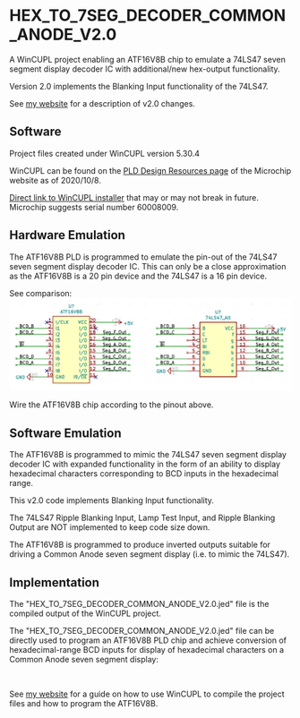 # HEX_TO_7SEG_DECODER_COMMON_ANODE_V2.0

A WinCUPL project enabling an ATF16V8B chip to emulate a 74LS47 seven segment display decoder IC with additional/new hex-output functionality. 

Version 2.0 implements the Blanking Input functionality of the 74LS47.

See [my website](https://www.andavno.com/?p=672) for a description of v2.0 changes.

## Software

Project files created under WinCUPL version 5.30.4

WinCUPL can be found on the [PLD Design Resources page](https://pages.github.com/) of the Microchip website as of 2020/10/8.

[Direct link to WinCUPL installer](http://ww1.microchip.com/downloads/archive/awincupl.exe) that may or may not break in future. Microchip suggests serial number 60008009.

## Hardware Emulation

The ATF16V8B PLD is programmed to emulate the pin-out of the 74LS47 seven segment display decoder IC. This can only be a close approximation as the ATF16V8B is a 20 pin device and the 74LS47 is a 16 pin device. 

See comparison:
![Rev0 Image 1](../COMMON_ANODE_v2.0/Images/74LS47_to_ATF16V8B_Pin_Assignment_v2.0.PNG)

Wire the ATF16V8B chip according to the pinout above.

## Software Emulation

The ATF16V8B is programmed to mimic the 74LS47 seven segment display decoder IC with expanded functionality in the form of an ability to display hexadecimal characters corresponding to BCD inputs in the hexadecimal range.

This v2.0 code implements Blanking Input functionality. 

The 74LS47 Ripple Blanking Input, Lamp Test Input, and Ripple Blanking Output are NOT implemented to keep code size down.

The ATF16V8B is programmed to produce inverted outputs suitable for driving a Common Anode seven segment display (i.e. to mimic the 74LS47).

## Implementation

The "HEX_TO_7SEG_DECODER_COMMON_ANODE_V2.0.jed" file is the compiled output of the WinCUPL project.

The "HEX_TO_7SEG_DECODER_COMMON_ANODE_V2.0.jed" file can be directly used to program an ATF16V8B PLD chip and achieve conversion of hexadecimal-range BCD inputs for display of hexadecimal characters on a Common Anode seven segment display:

<image placeholder>

See [my website](https://www.andavno.com/?p=672) for a guide on how to use WinCUPL to compile the project files and how to program the ATF16V8B.
